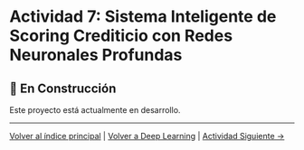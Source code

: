 # Actividad 7: Sistema Inteligente de Scoring Crediticio con Redes Neuronales Profundas

## 🚧 En Construcción

Este proyecto está actualmente en desarrollo.

---

[Volver al índice principal](../../README.md) | [Volver a Deep Learning](../README.md) | [Actividad Siguiente →](../../Procesamiento_Lenguaje_Natural/Actividad_1_Textos_Clinicos_1/README.md)